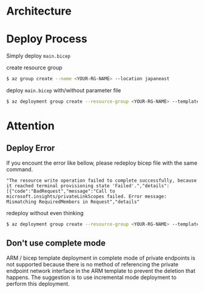 # Architecture
# Deploy Process
Simply deploy `main.bicep`

create resource group
```bash
$ az group create --name <YOUR-RG-NAME> --location japaneast
```
deploy `main.bicep` with/without parameter file
```bash
$ az deployment group create --resource-group <YOUR-RG-NAME> --template-file main.bicep --parameters .\params-samples.json
```


# Attention
## Deploy Error
If you encount the error like bellow, please redeploy bicep file with the same command.
```
"The resource write operation failed to complete successfully, because it reached terminal provisioning state 'Failed'.","details":[{"code":"BadRequest","message":"Call to microsoft.insights/privateLinkScopes failed. Error message: Mismatching RequiredMembers in Request","details"
```
redeploy without even thinking
```bash
$ az deployment group create --resource-group <YOUR-RG-NAME> --template-file main.bicep --parameters .\params-samples.json
```

## Don't use complete mode
ARM / bicep template deployment in complete mode of private endpoints is not supported because there is no method of referencing the private endpoint network interface in the ARM template to prevent the deletion that happens. 
The suggestion is to use incremental mode deployment to perform this deployment. 
